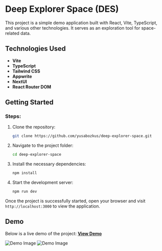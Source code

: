 # Deep Explorer Space (DES)

This project is a simple demo application built with React, Vite, TypeScript, and various other technologies. It serves as an exploration tool for space-related data.

## Technologies Used

- **Vite**
- **TypeScript**
- **Tailwind CSS**
- **Appwrite**
- **NextUI**
- **React Router DOM**

## Getting Started

### Steps:

1. Clone the repository:
    ```bash
    git clone https://github.com/yusabozkus/deep-explorer-space.git
    ```

2. Navigate to the project folder:
    ```bash
    cd deep-explorer-space
    ```

3. Install the necessary dependencies:
    ```bash
    npm install
    ```

4. Start the development server:
    ```bash
    npm run dev
    ```

Once the project is successfully started, open your browser and visit `http://localhost:3000` to view the application.

## Demo

Below is a live demo of the project:
[**View Demo**](https://des-v1.netlify.app/)

![Demo Image](https://i.hizliresim.com/guih6n3.png)
![Demo Image](https://i.hizliresim.com/ffdezb8.png)


